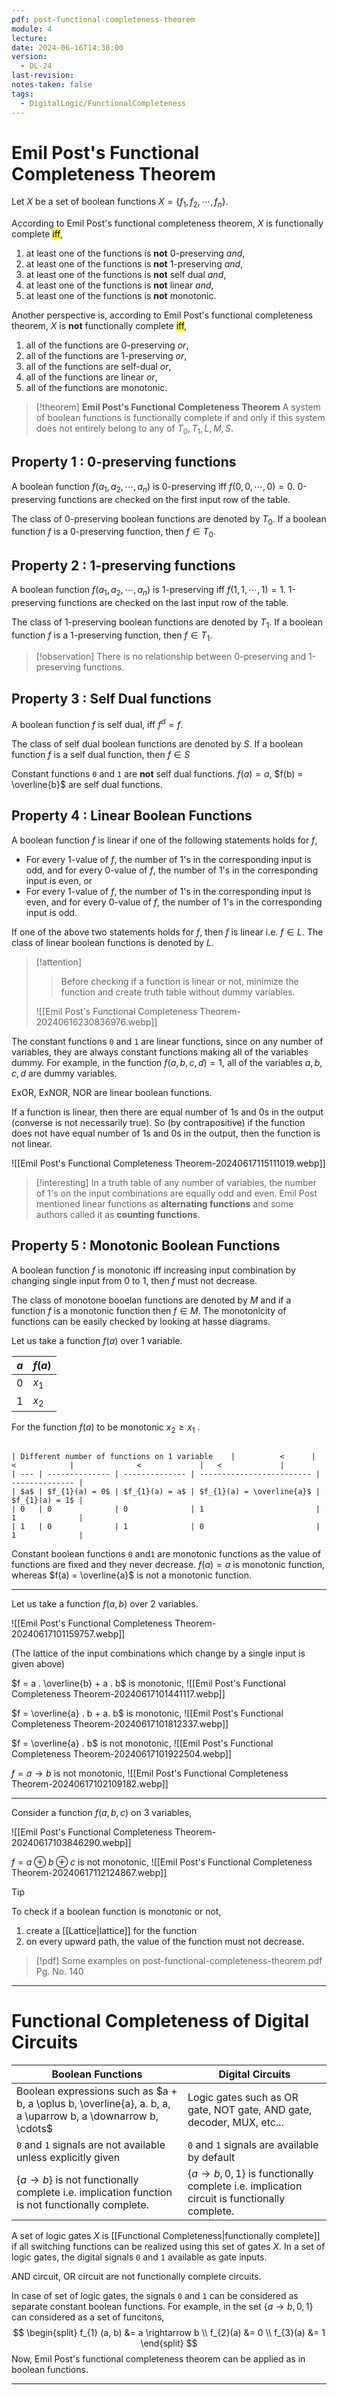 ```yaml
---
pdf: post-functional-completeness-theorem
module: 4
lecture: 
date: 2024-06-16T14:38:00
version:
  - DL-24
last-revision: 
notes-taken: false
tags:
  - DigitalLogic/FunctionalCompleteness
---
```

# Emil Post's Functional Completeness Theorem

Let $X$ be a set of boolean functions $X = \{ f_{1}, f_{2}, \cdots, f_{n} \}$.

According to Emil Post's functional completeness theorem, $X$ is functionally complete <mark class="hltr-green">iff</mark>,
1. at least one of the functions is **not** 0-preserving *and*,
2. at least one of the functions is **not** 1-preserving *and*,
3. at least one of the functions is **not** self dual *and*,
4. at least one of the functions is **not** linear *and*,
5. at least one of the functions is **not** monotonic.

Another perspective is, according to Emil Post's functional completeness theorem, $X$ is **not** functionally complete <mark class="hltr-green">iff</mark>,
1. all of the functions are 0-preserving *or*,
2. all of the functions are 1-preserving *or*,
3. all of the functions are self-dual *or*,
4. all of the functions are linear *or*,
5. all of the functions are monotonic.

> [!theorem] **Emil Post's Functional Completeness Theorem**
> A system of boolean functions is functionally complete if and only if this system does not entirely belong to any of $T_{0}, T_{1}, L, M, S$.

## Property 1 : 0-preserving functions
A boolean function $f(a_{1}, a_{2}, \cdots, a_{n})$ is 0-preserving iff $f(0, 0, \cdots, 0) = 0$.
0-preserving functions are checked on the first input row of the table.

The class of 0-preserving boolean functions are denoted by $T_{0}$. If a boolean function $f$ is a 0-preserving function, then $f \in T_{0}$. 

## Property 2 : 1-preserving functions
A boolean function $f(a_{1}, a_{2}, \cdots, a_{n})$ is 1-preserving iff $f(1, 1, \cdots, 1) = 1$.
1-preserving functions are checked on the last input row of the table.

The class of 1-preserving boolean functions are denoted by $T_{1}$. If a boolean function $f$ is a 1-preserving function, then $f \in T_{1}$. 

> [!observation] 
> There is no relationship between 0-preserving and 1-preserving functions.

## Property 3 : Self Dual functions
A boolean function $f$ is self dual, iff $f^d = f$.

The class of self dual boolean functions are denoted by $S$. If a boolean function $f$ is a self dual function, then $f \in S$ 

Constant functions `0` and `1` are **not** self dual functions.
$f(a) = a$, $f(b) = \overline{b}$ are self dual functions.

## Property 4 : Linear Boolean Functions
A boolean function $f$ is linear if one of the following statements holds for $f$,

- For every 1-value of $f$, the number of 1's in the corresponding input is odd, and for every 0-value of $f$, the number of 1's in the corresponding input is even, 
or
- For every 1-value of $f$, the number of 1's in the corresponding input is even, and for every 0-value of $f$, the number of 1's in the corresponding input is odd.

If one of the above two statements holds for $f$, then $f$ is linear i.e. $f \in L$. The class of linear boolean functions is denoted by $L$.

> [!attention] 
>> Before checking if a function is linear or not, minimize the function and create truth table without dummy variables.
> 
> ![[Emil Post's Functional Completeness Theorem-20240616230836976.webp]]

The constant functions `0` and `1` are linear functions, since on any number of variables, they are always constant functions making all of the variables dummy. For example, in the function $f(a, b, c, d) = 1$, all of the variables $a, b, c, d$ are dummy variables. 

ExOR, ExNOR, NOR are linear boolean functions.

If a function is linear, then there are equal number of 1s and 0s in the output (converse is not necessarily true). So (by contrapositive) if the function does not have equal number of 1s and 0s in the output, then the function is not linear.

![[Emil Post's Functional Completeness Theorem-20240617115111019.webp]]

> [!interesting] 
> In a truth table of any number of variables, the number of 1's on the input combinations are equally odd and even.
> Emil Post mentioned linear functions as **alternating functions** and some authors called it as **counting functions**.

## Property 5 : Monotonic Boolean Functions
A boolean function $f$ is monotonic iff increasing input combination by changing single input from 0 to 1, then $f$ must not decrease.

The class of monotone booelan functions are denoted by $M$ and if a function $f$ is a monotonic function then $f \in M$. The monotonicity of functions can be easily checked by looking at hasse diagrams.

Let us take a function $f(a)$ over 1 variable.

| $a$ | $f(a)$  |
| --- | ------- |
| $0$ | $x_{1}$ |
| $1$ | $x_{2}$ |

For the function $f(a)$ to be monotonic $x_{2} \ge x_{1}$ .

```sheet

| Different number of functions on 1 variable    |          <      |    <            |              <             |   <             |
| --- | -------------- | -------------- | ------------------------- | -------------- |
| $a$ | $f_{1}(a) = 0$ | $f_{1}(a) = a$ | $f_{1}(a) = \overline{a}$ | $f_{1}(a) = 1$ |
| 0   | 0              | 0              | 1                         | 1              |
| 1   | 0              | 1              | 0                         | 1              |
```

Constant boolean functions `0` and`1` are monotonic functions as the value of functions are fixed and they never decrease.
$f(a) = a$ is monotonic function, whereas $f(a) = \overline{a}$ is not a monotonic function.

---
Let us take a function $f(a, b)$ over 2 variables.

![[Emil Post's Functional Completeness Theorem-20240617101159757.webp]]

(The lattice of the input combinations which change by a single input is given above)

$f = a . \overline{b} + a . b$ is monotonic,
![[Emil Post's Functional Completeness Theorem-20240617101441117.webp]]

$f = \overline{a} . b + a. b$ is monotonic,
![[Emil Post's Functional Completeness Theorem-20240617101812337.webp]]

$f = \overline{a} . b$ is not monotonic,
![[Emil Post's Functional Completeness Theorem-20240617101922504.webp]]

$f = a \rightarrow b$ is not monotonic,
![[Emil Post's Functional Completeness Theorem-20240617102109182.webp]]

---
Consider a function $f(a, b, c)$ on 3 variables,

![[Emil Post's Functional Completeness Theorem-20240617103846290.webp]]

$f = a \oplus b \oplus c$ is not monotonic,
![[Emil Post's Functional Completeness Theorem-20240617112124867.webp]]

> [!tip] 
> To check if a boolean function is monotonic or not,
> 1. create a [[Lattice|lattice]] for the function
> 2. on every upward path, the value of the function must not decrease.

> [!pdf] 
> Some examples on post-functional-completeness-theorem.pdf Pg. No. 140

---
# Functional Completeness of Digital Circuits

| Boolean Functions                                                                                            | Digital Circuits                                                                                        |
| ------------------------------------------------------------------------------------------------------------ | ------------------------------------------------------------------------------------------------------- |
| Boolean expressions such as $a + b, a \oplus b, \overline{a}, a. b, a, a \uparrow b, a \downarrow b, \cdots$ | Logic gates such as OR gate, NOT gate, AND gate, decoder, MUX, etc...                                   |
| `0` and `1` signals are not available unless explicitly given                                                | `0` and `1` signals are available by default                                                            |
| $\{a \rightarrow b\}$ is not functionally complete i.e. implication function is not functionally complete.   | $\{a \rightarrow b, 0, 1\}$ is functionally complete i.e. implication circuit is functionally complete. |

A set of logic gates $X$ is [[Functional Completeness|functionally complete]] if all switching functions can be realized using this set of gates $X$. In a set of logic gates, the digital signals `0` and `1` available as gate inputs.

AND circuit, OR circuit are not functionally complete circuits.

In case of set of logic gates, the signals `0` and `1` can be considered as separate constant boolean functions.
For example, in the set $\{a \rightarrow b, 0, 1\}$ can considered as a set of funcitons,
$$
\begin{split}
f_{1} (a, b) &= a \rightarrow b \\
f_{2}(a) &= 0 \\
f_{3}(a) &= 1
\end{split}
$$
Now, Emil Post's functional completeness theorem can be applied as in boolean functions.

---


